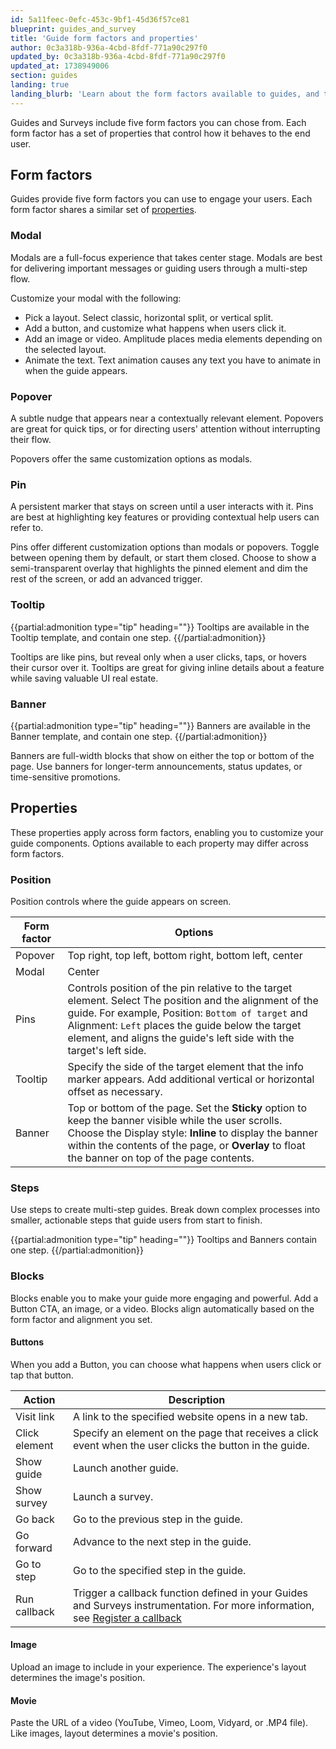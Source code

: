 ```yaml
---
id: 5a11feec-0efc-453c-9bf1-45d36f57ce81
blueprint: guides_and_survey
title: 'Guide form factors and properties'
author: 0c3a318b-936a-4cbd-8fdf-771a90c297f0
updated_by: 0c3a318b-936a-4cbd-8fdf-771a90c297f0
updated_at: 1738949006
section: guides
landing: true
landing_blurb: 'Learn about the form factors available to guides, and the customization properties they contain.'
---
```

Guides and Surveys include five form factors you can chose from. Each form factor has a set of properties that control how it behaves to the end user.

## Form factors

Guides provide five form factors you can use to engage your users. Each form factor shares a similar set of [properties](#properties).

### Modal

Modals are a full-focus experience that takes center stage. Modals are best for delivering important messages or guiding users through a multi-step flow.

Customize your modal with the following:

* Pick a layout. Select classic, horizontal split, or vertical split.
* Add a button, and customize what happens when users click it.
* Add an image or video. Amplitude places media elements depending on the selected layout.
* Animate the text. Text animation causes any text you have to animate in when the guide appears.

### Popover

A subtle nudge that appears near a contextually relevant element. Popovers are great for quick tips, or for directing users' attention without interrupting their flow.

Popovers offer the same customization options as modals.

### Pin

A persistent marker that stays on screen until a user interacts with it. Pins are best at highlighting key features or providing contextual help users can refer to.

Pins offer different customization options than modals or popovers. Toggle between opening them by default, or start them closed. Choose to show a semi-transparent overlay that highlights the pinned element and dim the rest of the screen, or add an advanced trigger.

### Tooltip

{{partial:admonition type="tip" heading=""}}
Tooltips are available in the Tooltip template, and contain one step.
{{/partial:admonition}}

Tooltips are like pins, but reveal only when a user clicks, taps, or hovers their cursor over it. Tooltips are great for giving inline details about a feature while saving valuable UI real estate.

### Banner 

{{partial:admonition type="tip" heading=""}}
Banners are available in the Banner template, and contain one step.
{{/partial:admonition}}

Banners are full-width blocks that show on either the top or bottom of the page. Use banners for longer-term announcements, status updates, or time-sensitive promotions.

## Properties

These properties apply across form factors, enabling you to customize your guide components. Options available to each property may differ across form factors.

### Position

Position controls where the guide appears on screen.

| Form factor | Options                                                                                                                                                                                                                                                                                   |
| ----------- | ----------------------------------------------------------------------------------------------------------------------------------------------------------------------------------------------------------------------------------------------------------------------------------------- |
| Popover     | Top right, top left, bottom right, bottom left, center                                                                                                                                                                                                                                    |
| Modal       | Center                                                                                                                                                                                                                                                                                    |
| Pins        | Controls position of the pin relative to the target element. Select The position and the alignment of the guide. For example, Position: `Bottom of target` and Alignment: `Left` places the guide below the target element, and aligns the guide's left side with the target's left side. |
| Tooltip     | Specify the side of the target element that the info marker appears. Add additional vertical or horizontal offset as necessary.                                                                                                                                                           |
| Banner      | Top or bottom of the page. Set the **Sticky** option to keep the banner visible while the user scrolls. Choose the Display style: **Inline** to display the banner within the contents of the page, or **Overlay** to float the banner on top of the page contents.                       |

### Steps

Use steps to create multi-step guides. Break down complex processes into smaller, actionable steps that guide users from start to finish.

{{partial:admonition type="tip" heading=""}}
Tooltips and Banners contain one step.
{{/partial:admonition}}

### Blocks

Blocks enable you to make your guide more engaging and powerful. Add a Button CTA, an image, or a video. Blocks align automatically based on the form factor and alignment you set.

#### Buttons

When you add a Button, you can choose what happens when users click or tap that button.

| Action        | Description                                                                                                                                                                       |
| ------------- | --------------------------------------------------------------------------------------------------------------------------------------------------------------------------------- |
| Visit link    | A link to the specified website opens in a new tab.                                                                                                                               |
| Click element | Specify an element on the page that receives a click event when the user clicks the button in the guide.                                                                          |
| Show guide    | Launch another guide.                                                                                                                                                             |
| Show survey   | Launch a survey.                                                                                                                                                                  |
| Go back       | Go to the previous step in the guide.                                                                                                                                             |
| Go forward    | Advance to the next step in the guide.                                                                                                                                            |
| Go to step    | Go to the specified step in the guide.                                                                                                                                            |
| Run callback  | Trigger a callback function defined in your Guides and Surveys instrumentation. For more information, see [Register a callback](/docs/guides-and-surveys/sdk#register-a-callback) |

#### Image

Upload an image to include in your experience. The experience's layout determines the image's position.

#### Movie

Paste the URL of a video (YouTube, Vimeo, Loom, Vidyard, or .MP4 file). Like images, layout determines a movie's position.